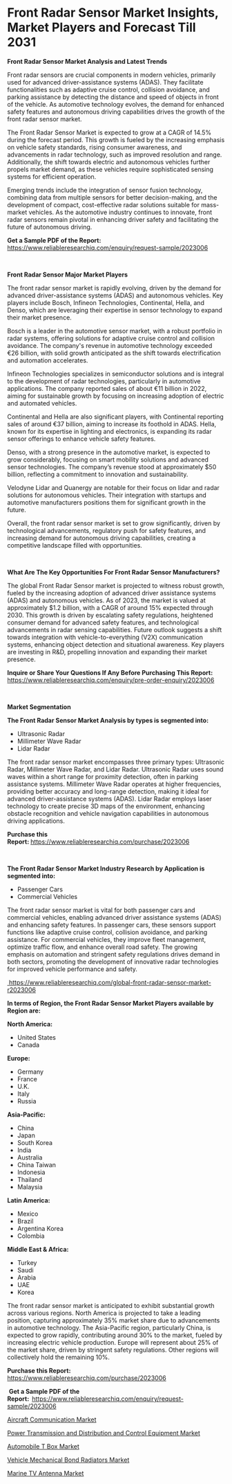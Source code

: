 <p><h1>Front Radar Sensor Market Insights, Market Players and Forecast Till 2031</h1></p><p><strong>Front Radar Sensor Market Analysis and Latest Trends</strong></p>
<p><p>Front radar sensors are crucial components in modern vehicles, primarily used for advanced driver-assistance systems (ADAS). They facilitate functionalities such as adaptive cruise control, collision avoidance, and parking assistance by detecting the distance and speed of objects in front of the vehicle. As automotive technology evolves, the demand for enhanced safety features and autonomous driving capabilities drives the growth of the front radar sensor market.</p><p>The Front Radar Sensor Market is expected to grow at a CAGR of 14.5% during the forecast period. This growth is fueled by the increasing emphasis on vehicle safety standards, rising consumer awareness, and advancements in radar technology, such as improved resolution and range. Additionally, the shift towards electric and autonomous vehicles further propels market demand, as these vehicles require sophisticated sensing systems for efficient operation.</p><p>Emerging trends include the integration of sensor fusion technology, combining data from multiple sensors for better decision-making, and the development of compact, cost-effective radar solutions suitable for mass-market vehicles. As the automotive industry continues to innovate, front radar sensors remain pivotal in enhancing driver safety and facilitating the future of autonomous driving.</p></p>
<p><strong>Get a Sample PDF of the Report:&nbsp;</strong> <a href="https://www.reliableresearchiq.com/enquiry/request-sample/2023006?utm_campaign=104&utm_medium=2&utm_source=Github&utm_content=ia&utm_term=28102024&utm_id=front-radar-sensor">https://www.reliableresearchiq.com/enquiry/request-sample/2023006</a></p>
<p>&nbsp;</p>
<p><strong>Front Radar Sensor Major Market Players</strong></p>
<p><p>The front radar sensor market is rapidly evolving, driven by the demand for advanced driver-assistance systems (ADAS) and autonomous vehicles. Key players include Bosch, Infineon Technologies, Continental, Hella, and Denso, which are leveraging their expertise in sensor technology to expand their market presence.</p><p>Bosch is a leader in the automotive sensor market, with a robust portfolio in radar systems, offering solutions for adaptive cruise control and collision avoidance. The company's revenue in automotive technology exceeded €26 billion, with solid growth anticipated as the shift towards electrification and automation accelerates.</p><p>Infineon Technologies specializes in semiconductor solutions and is integral to the development of radar technologies, particularly in automotive applications. The company reported sales of about €11 billion in 2022, aiming for sustainable growth by focusing on increasing adoption of electric and automated vehicles.</p><p>Continental and Hella are also significant players, with Continental reporting sales of around €37 billion, aiming to increase its foothold in ADAS. Hella, known for its expertise in lighting and electronics, is expanding its radar sensor offerings to enhance vehicle safety features.</p><p>Denso, with a strong presence in the automotive market, is expected to grow considerably, focusing on smart mobility solutions and advanced sensor technologies. The company’s revenue stood at approximately $50 billion, reflecting a commitment to innovation and sustainability.</p><p>Velodyne Lidar and Quanergy are notable for their focus on lidar and radar solutions for autonomous vehicles. Their integration with startups and automotive manufacturers positions them for significant growth in the future.</p><p>Overall, the front radar sensor market is set to grow significantly, driven by technological advancements, regulatory push for safety features, and increasing demand for autonomous driving capabilities, creating a competitive landscape filled with opportunities.</p></p>
<p>&nbsp;</p>
<p><strong>What Are The Key Opportunities For Front Radar Sensor Manufacturers?</strong></p>
<p><p>The global Front Radar Sensor market is projected to witness robust growth, fueled by the increasing adoption of advanced driver assistance systems (ADAS) and autonomous vehicles. As of 2023, the market is valued at approximately $1.2 billion, with a CAGR of around 15% expected through 2030. This growth is driven by escalating safety regulations, heightened consumer demand for advanced safety features, and technological advancements in radar sensing capabilities. Future outlook suggests a shift towards integration with vehicle-to-everything (V2X) communication systems, enhancing object detection and situational awareness. Key players are investing in R&D, propelling innovation and expanding their market presence.</p></p>
<p><strong>Inquire or Share Your Questions If Any Before Purchasing This Report:</strong> <a href="https://www.reliableresearchiq.com/enquiry/pre-order-enquiry/2023006?utm_campaign=104&utm_medium=2&utm_source=Github&utm_content=ia&utm_term=28102024&utm_id=front-radar-sensor">https://www.reliableresearchiq.com/enquiry/pre-order-enquiry/2023006</a></p>
<p>&nbsp;</p>
<p><strong>Market Segmentation</strong></p>
<p><strong>The Front Radar Sensor Market Analysis by types is segmented into:</strong></p>
<p><ul><li>Ultrasonic Radar</li><li>Millimeter Wave Radar</li><li>Lidar Radar</li></ul></p>
<p><p>The front radar sensor market encompasses three primary types: Ultrasonic Radar, Millimeter Wave Radar, and Lidar Radar. Ultrasonic Radar uses sound waves within a short range for proximity detection, often in parking assistance systems. Millimeter Wave Radar operates at higher frequencies, providing better accuracy and long-range detection, making it ideal for advanced driver-assistance systems (ADAS). Lidar Radar employs laser technology to create precise 3D maps of the environment, enhancing obstacle recognition and vehicle navigation capabilities in autonomous driving applications.</p></p>
<p><strong>Purchase this Report:&nbsp;</strong><a href="https://www.reliableresearchiq.com/purchase/2023006?utm_campaign=104&utm_medium=2&utm_source=Github&utm_content=ia&utm_term=28102024&utm_id=front-radar-sensor">https://www.reliableresearchiq.com/purchase/2023006</a></p>
<p>&nbsp;</p>
<p><strong>The Front Radar Sensor Market Industry Research by Application is segmented into:</strong></p>
<p><ul><li>Passenger Cars</li><li>Commercial Vehicles</li></ul></p>
<p><p>The front radar sensor market is vital for both passenger cars and commercial vehicles, enabling advanced driver assistance systems (ADAS) and enhancing safety features. In passenger cars, these sensors support functions like adaptive cruise control, collision avoidance, and parking assistance. For commercial vehicles, they improve fleet management, optimize traffic flow, and enhance overall road safety. The growing emphasis on automation and stringent safety regulations drives demand in both sectors, promoting the development of innovative radar technologies for improved vehicle performance and safety.</p></p>
<p><a href="https://www.reliableresearchiq.com/global-front-radar-sensor-market-r2023006?utm_campaign=104&utm_medium=2&utm_source=Github&utm_content=ia&utm_term=28102024&utm_id=front-radar-sensor">&nbsp;https://www.reliableresearchiq.com/global-front-radar-sensor-market-r2023006</a></p>
<p><strong>In terms of Region, the Front Radar Sensor Market Players available by Region are:</strong></p>
<p>
    <p> <strong> North America: </strong>
        <ul>
            <li>United States</li>
            <li>Canada</li>
        </ul>
        </p> 
    <p> <strong> Europe: </strong>
        <ul>
            <li>Germany</li>
            <li>France</li>
            <li>U.K.</li>
            <li>Italy</li>
            <li>Russia</li>
        </ul>
        </p> 
    <p> <strong> Asia-Pacific: </strong>
        <ul>
            <li>China</li>
            <li>Japan</li>
            <li>South Korea</li>
            <li>India</li>
            <li>Australia</li>
            <li>China Taiwan</li>
            <li>Indonesia</li>
            <li>Thailand</li>
            <li>Malaysia</li>
        </ul>
        </p> 
    <p> <strong> Latin America: </strong>
        <ul>
            <li>Mexico</li>
            <li>Brazil</li>
            <li>Argentina Korea</li>
            <li>Colombia</li>
        </ul>
        </p> 
    <p> <strong> Middle East & Africa: </strong>
        <ul>
            <li>Turkey</li>
            <li>Saudi</li>
            <li>Arabia</li>
            <li>UAE</li>
            <li>Korea</li>
        </ul>
    </p>
    </p>
<p><p>The front radar sensor market is anticipated to exhibit substantial growth across various regions. North America is projected to take a leading position, capturing approximately 35% market share due to advancements in automotive technology. The Asia-Pacific region, particularly China, is expected to grow rapidly, contributing around 30% to the market, fueled by increasing electric vehicle production. Europe will represent about 25% of the market share, driven by stringent safety regulations. Other regions will collectively hold the remaining 10%.</p></p>
<p><strong>Purchase this Report: </strong><a href="https://www.reliableresearchiq.com/purchase/2023006?utm_campaign=104&utm_medium=2&utm_source=Github&utm_content=ia&utm_term=28102024&utm_id=front-radar-sensor">https://www.reliableresearchiq.com/purchase/2023006</a></p>
<p>&nbsp;<strong>Get a Sample PDF of the Report:&nbsp;&nbsp;</strong><a href="https://www.reliableresearchiq.com/enquiry/request-sample/2023006?utm_campaign=104&utm_medium=2&utm_source=Github&utm_content=ia&utm_term=28102024&utm_id=front-radar-sensor">https://www.reliableresearchiq.com/enquiry/request-sample/2023006</a></p>
<p><strong></strong></p>
<p><p><a href="https://www.linkedin.com/pulse/aircraft-communication-market-shifts-strategic-analysis-2024-2031-tacdf?utm_campaign=104&utm_medium=2&utm_source=Github&utm_content=ia&utm_term=28102024&utm_id=front-radar-sensor">Aircraft Communication Market</a></p><p><a href="https://issuu.com/reportprime-2/docs/power-transmission-and-distribution_894ce262f2c51f?utm_campaign=104&utm_medium=2&utm_source=Github&utm_content=ia&utm_term=28102024&utm_id=front-radar-sensor">Power Transmission and Distribution and Control Equipment Market</a></p><p><a href="https://github.com/brookiqhurne/Market-Research-Report-List-1/blob/main/automobile-t-box-market.md?utm_campaign=104&utm_medium=2&utm_source=Github&utm_content=ia&utm_term=28102024&utm_id=front-radar-sensor">Automobile T Box Market</a></p><p><a href="https://issuu.com/reportprime-2/docs/vehicle-mechanical-bond-radiators-m_0449743a0db946?utm_campaign=104&utm_medium=2&utm_source=Github&utm_content=ia&utm_term=28102024&utm_id=front-radar-sensor">Vehicle Mechanical Bond Radiators Market</a></p><p><a href="https://github.com/radmanjxendrisczn/Market-Research-Report-List-1/blob/main/marine-tv-antenna-market.md?utm_campaign=104&utm_medium=2&utm_source=Github&utm_content=ia&utm_term=28102024&utm_id=front-radar-sensor">Marine TV Antenna Market</a></p></p>